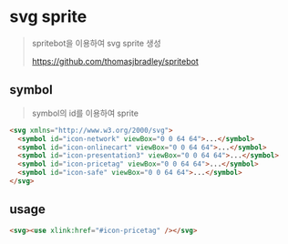 # svg sprite

> spritebot을 이용하여 svg sprite 생성
>
> https://github.com/thomasjbradley/spritebot

## symbol

> symbol의 id를 이용하여 sprite

```html
<svg xmlns="http://www.w3.org/2000/svg">
  <symbol id="icon-network" viewBox="0 0 64 64">...</symbol>
  <symbol id="icon-onlinecart" viewBox="0 0 64 64">...</symbol>
  <symbol id="icon-presentation3" viewBox="0 0 64 64">...</symbol>
  <symbol id="icon-pricetag" viewBox="0 0 64 64">...</symbol>
  <symbol id="icon-safe" viewBox="0 0 64 64">...</symbol>
</svg>
```

## usage

```html
<svg><use xlink:href="#icon-pricetag" /></svg>
```
